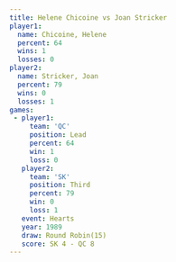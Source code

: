```yaml
---
title: Helene Chicoine vs Joan Stricker
player1:                
  name: Chicoine, Helene
  percent: 64           
  wins: 1               
  losses: 0             
player2:                
  name: Stricker, Joan  
  percent: 79           
  wins: 0               
  losses: 1             
games:
 - player1:        
     team: 'QC'    
     position: Lead
     percent: 64   
     win: 1        
     loss: 0       
   player2:         
     team: 'SK'     
     position: Third
     percent: 79    
     win: 0         
     loss: 1        
   event: Hearts        
   year: 1989           
   draw: Round Robin(15)
   score: SK 4 - QC 8   
---
```

